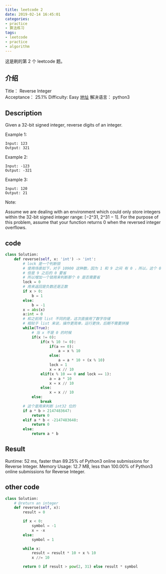```yaml
---
title: leetcode 2
date: 2019-02-14 16:45:01
categories:
- practice
- 算法练习
tags:
- leetcode
- practice
- algorithm
---
```

这是刷的第 2 个 leetcode 题。

<!-- more -->

## 介绍

Title：
Reverse Integer    
Acceptance：
25.1%
Difficulty:
Easy
[地址](https://leetcode.com/problems/reverse-integer/)
解决语言：
python3

## Description

Given a 32-bit signed integer, reverse digits of an integer.

Example 1:

	Input: 123
	Output: 321
	
Example 2:

	Input: -123
	Output: -321
	
Example 3:

	Input: 120
	Output: 21

Note:

Assume we are dealing with an environment which could only store integers within the 32-bit signed integer range: [−2^31,  2^31 − 1]. For the purpose of this problem, assume that your function returns 0 when the reversed integer overflows.

## code

```python
class Solution:
    def reverse(self, x: 'int') -> 'int':
		# lock 是一个判断锁
		# 使用场景如下，对于 10900 这种数，因为 1 和 9 之间 有 0 ，所以，这个 0 不能省
		# 但是 9 之后的 0 要省
		# 所以增加一个锁用来判断那个 0 是否需要省
        lock = 0
		# 用来返回是负数还是正数
        if x > 0:
            b = 1
        else:
            b = -1
        x = abs(x)
        a:int = 0
		# 和之前用 list 不同的是，这次直接用了数字存储
		# 相较于 list 来说，操作更简单，运行更快，后期不需要拼接
        while(True):
			# 当 x 不是 0 的时候
            if(x != 0):
                if(x % 10 != 0):
                    if(a == 0):
                        a = x % 10
                    else:
                        a = a * 10 + (x % 10)
                    lock = 1
                    x = x // 10
                elif(x % 10 == 0 and lock == 1):
                    a = a * 10
                    x = x // 10
                else:
                    x = x // 10
            else:
                break
		# 这个是用来判断 int32 位的
        if a * b > 2147483647:
            return 0
        elif a * b < -2147483648:
            return 0
        else:
            return a * b
```

## Result

Runtime: 52 ms, faster than 89.25% of Python3 online submissions for Reverse Integer.
Memory Usage: 12.7 MB, less than 100.00% of Python3 online submissions for Reverse Integer.

## other code
```python
class Solution:
    # @return an integer
    def reverse(self, x):
        result = 0

        if x < 0:
            symbol = -1
            x = -x
        else:
            symbol = 1

        while x:
            result = result * 10 + x % 10
            x //= 10

        return 0 if result > pow(2, 31) else result * symbol
```










